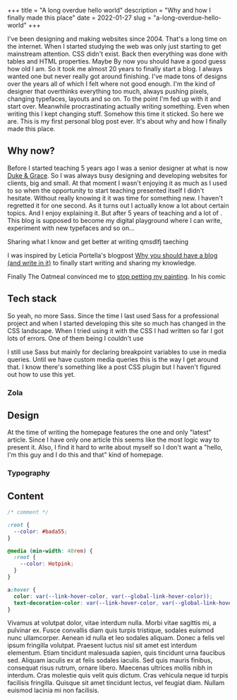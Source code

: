 +++
title = "A long overdue hello world"
description = "Why and how I finally made this place"
date = 2022-01-27
slug = "a-long-overdue-hello-world"
+++

<!-- <figure class="terminal mb-double">
    <div class="terminal__top">
        <div class="terminal__button"></div>
        <div class="terminal__button"></div>
        <div class="terminal__button"></div>
    </div>
    <div class="terminal__body">
        <p class="cursor-text">Hello world</p>
        <p class="cursor-text">
        Building site... <br>
        Checking all internal links with anchors. <br>
        > Successfully checked 0 internal link(s) with anchors. <br>
        -> Creating 5 pages (1 orphan) and 0 sections <br>
        Done in 109ms. <br>
        </p>
    </div>
</figure> -->

I've been designing and making websites since 2004. That's a long time on the internet. When I started studying the web was only just starting to get mainstream attention. CSS didn't exist. Back then everything was done with tables and HTML properties. Maybe By now you should have a good guess how old I am. So it took me almost 20 years to finally start a blog. I always wanted one but never really got around finishing. I've made tons of designs over the years all of which I felt where not good enough. I'm the kind of designer that overthinks everything too much, always pushing pixels, changing typefaces, layouts and so on. To the point I'm fed up with it and start over. Meanwhile procrastinating actually writing something. Even when writing this I kept changing stuff. Somehow this time it sticked. So here we are. This is my first personal blog post ever. It's about why and how I finally made this place.

## Why now?

Before I started teaching 5 years ago I was a senior designer at what is now [Duke & Grace](https://www.dukeandgrace.com/en/). So I was always busy designing and developing websites for clients, big and small. At that moment I wasn't enjoying it as much as I used to so when the opportunity to start teaching presented itself I didn't hesitate. Without really knowing it it was time for something new. I haven't regretted it for one second. As it turns out I actually know a lot about certain topics. And I enjoy explaining it. But after 5 years of teaching and a lot of . This blog is supposed to become my digital playground where I can write, experiment with new typefaces and so on&hellip;

Sharing what I know and get better at writing qmsdlfj taeching

I was inspired by Leticia Portella's blogpost [Why you should have a blog (and write in it)](https://leportella.com/why-have-a-blog.html/) to finally start writing and sharing my knowledge.

Finally The Oatmeal convinced me to [stop petting my painting](https://theoatmeal.com/comics/creativity_petting). In his comic

## Tech stack

So yeah, no more Sass. Since the time I last used Sass for a professional project and when I started developing this site so much has changed in the CSS landscape. When I tried using it with the CSS I had written so far I got lots of errors. One of them being I couldn't use

I still use Sass but mainly for declaring breakpoint variables to use in media queries. Until we have custom media queries this is the way I get around that. I know there's something like a post CSS plugin but I haven't figured out how to use this yet.

### Zola

## Design

At the time of writing the homepage features the one and only "latest" article. Since I have only one article this seems like the most logic way to present it. Also, I find it hard to write about myself so I don't want a "hello, I'm this guy and I do this and that" kind of homepage.

### Typography

## Content

```css
/* comment */

:root {
  --color: #bada55;
}

@media (min-width: 40rem) {
  :root {
    --color: Hotpink;
  }
}

a:hover {
  color: var(--link-hover-color, var(--global-link-hover-color));
  text-decoration-color: var(--link-hover-color, var(--global-link-hover-color));
}
```

Vivamus at volutpat dolor, vitae interdum nulla. Morbi vitae sagittis mi, a pulvinar ex. Fusce convallis diam quis turpis tristique, sodales euismod nunc ullamcorper. Aenean id nulla et leo sodales aliquam. Donec a felis vel ipsum fringilla volutpat. Praesent luctus nisl sit amet est interdum elementum. Etiam tincidunt malesuada sapien, quis tincidunt urna faucibus sed. Aliquam iaculis ex at felis sodales iaculis. Sed quis mauris finibus, consequat risus rutrum, ornare libero. Maecenas ultrices mollis nibh in interdum. Cras molestie quis velit quis dictum. Cras vehicula neque id turpis facilisis fringilla. Quisque sit amet tincidunt lectus, vel feugiat diam. Nullam euismod lacinia mi non facilisis.

<style>
.terminal {
    --terminal-backgroundColor: var(--global-color-neutral-900);
    --terminal__buttonSize: .75rem;
    border: 1px solid var(--terminal-borderColor, var(--terminal-backgroundColor));
    border-radius: var(--global-border-radius-1);
    background-color: var(--terminal-backgroundColor);
    overflow: hidden;
    width: 100%;
    height: auto;
    aspect-ratio: 3 / 2;
    color: var(--global-color-neutral-100);
    font-family: var(--global-code-fontFamily);
    font-size: var(--global-fontSize-s);
}

.terminal__top {
    display: flex;
    gap: .5rem;
    padding: 1rem 1rem 0;
}

.terminal__button {
    display: inline-block;
    height: var(--terminal__buttonSize);
    width: var(--terminal__buttonSize);
    border-radius: 100%;
    background-color: hsla(var(--global-neutral-hue), var(--global-neutral-saturation), 100%, .15);
}

/* .terminal__button + .terminal__button {
    margin-left: calc(var(--terminal__buttonMargin) / -2);
} */

.terminal__body {
    padding: var(--page-inner-whitespace);
}

.cursor-text:after {
    content: "_";
    animation: 1s blink step-end infinite;
}


@media (prefers-color-scheme: dark) {
    .terminal {
        --terminal-backgroundColor: transparent;
        --terminal-borderColor: var(--global-border-color);
    }
}

@keyframes blink {
  from, to {
    opacity: 0;
  }
  50% {
    opacity: 1;
  }
}
</style>

<script type="module">
import { SVG } from "https://cdn.skypack.dev/@svgdotjs/svg.js";
import {
  spline,
  random
} from "https://cdn.skypack.dev/@georgedoescode/generative-utils@1.0.0";

const svg = SVG(".svg-canvas");

function generate() {
  // clear the contents of the SVG
  svg.clear();

  const iterationCount = random(5, 10);
  const points = [];

  for (let i = 0; i <= iterationCount; i++) {
    const y = random(50, 450);
    const x = random(50, 950);

    points.push({
      x,
      y
    });
  }

  const pathData = spline(points, 1, true);
  // render an svg <path> using the spline path data
  svg.path(pathData).fill("none").cy(250).cx(500).attr("vector-effect","none-scaling-stroke");
  // svg.ellipse(1000, 1000).fill('#f06');
}

generate();
</script>

<!-- more -->
